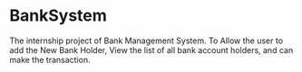 # BankSystem
The internship project of Bank Management System.
To Allow the user to add the New Bank Holder, View the list of all bank account holders, and can make the transaction.
